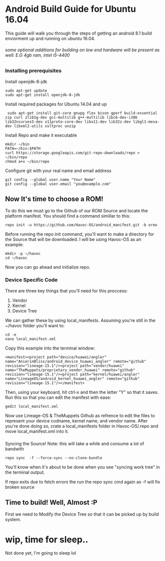# Android Build Guide for Ubuntu 16.04

This guide will walk you through the steps of getting an android 8.1 build enviorment up and running on ubuntu 16.04.
###### some optional additions for building on low end hardware will be present as well: E.G 4gb ram, intel i5-4400

### Installing prerequisites

Install openjdk-8-jdk
```
sudo apt-get update
sudo apt-get install openjdk-8-jdk
```

Install required packages for Ubuntu 14.04 and up
```
 sudo apt-get install git-core gnupg flex bison gperf build-essential zip curl zlib1g-dev gcc-multilib g++-multilib libc6-dev-i386 lib32ncurses5-dev x11proto-core-dev libx11-dev lib32z-dev libgl1-mesa-dev libxml2-utils xsltproc unzip
```

Install Repo and make it executable
```
mkdir ~/bin
PATH=~/bin:$PATH
curl https://storage.googleapis.com/git-repo-downloads/repo > ~/bin/repo
chmod a+x ~/bin/repo
```

Configure git with your real name and email address
```
git config --global user.name "Your Name"
git config --global user.email "you@example.com"
```

## Now It's time to choose a ROM!

To do this we must go to the Github of our ROM Source and locate the platform manifest. You should find a command simillar to this:
```
repo init -u https://github.com/Havoc-OS/android_manifest.git -b oreo
```
Before running the repo init command, you'll want to make a directory for the Source that will be downloaded. I will be using Havoc-OS as an example:
```
mkdir -p ~/havoc
cd ~/havoc
```
Now you can go ahead and initialize repo.

### Device Specific Code

There are three key things that you'll need for this proccess:
1. Vendor
2. Kernel
3. Device Tree

We can gather these by using local_manifests. Assuming you're still in the ~/havoc folder you'll want to:
```
cd -e
nano local_manifest.xml
```

Copy this example into the terminal window:
```
<manifest><project path="device/huawei/angler" name="AnierinBliss/android_device_huawei_angler" remote="github" revision="lineage-15.1"/><project path="vendor/huawei" name="TheMuppets/proprietary_vendor_huawei" remote="github" revision="lineage-15.1"/><project path="kernel/huawei/angler" name="LineageOS/android_kernel_huawei_angler" remote="github" revision="lineage-15.1"/></manifest>
```
Then, using your keyboard, hit ctrl-x and then the letter "Y" so that it saves. Run this so that you can edit the manifest with ease:
```
gedit local_manifest.xml
```
Now use Lineage-OS & TheMuppets Github as refrence to edit the files to represent your device codname, kernel name, and vendor name. After you're done doing so, crate a local_manifests folder in Havoc-OS/.repo and move local_manifest.xml into it.
### 
Syncing the Source!
Note: this will take a while and consume a lot of bandwith
```
repo sync  -f --force-sync --no-clone-bundle
```
You'll know when it's about to be done when you see "syncing work tree" in the terminal output.

If repo exits due to fetch errors the run the repo sync cmd again as -f will fix broken source

## Time to build! Well, Almost :P
First we need to Modify the Device Tree so that it can be picked up by build system.

# wip, time for sleep..
Not done yet, I'm going to sleep lol

